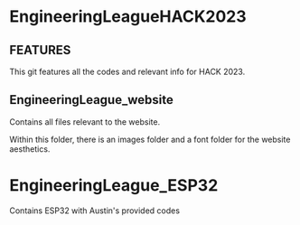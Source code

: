 # EngineeringLeagueHACK2023

## FEATURES

This git features all the codes and relevant info for HACK 2023.

## EngineeringLeague_website

Contains all files relevant to the website.

Within this folder, there is an images folder and a font folder for the website aesthetics.

# EngineeringLeague_ESP32

Contains ESP32 with Austin's provided codes
